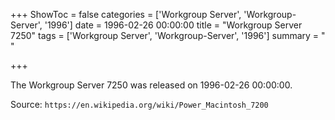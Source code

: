 +++
ShowToc = false
categories = ['Workgroup Server', 'Workgroup-Server', '1996']
date = 1996-02-26 00:00:00
title = "Workgroup Server 7250"
tags = ['Workgroup Server', 'Workgroup-Server', '1996']
summary = " "

+++

The Workgroup Server 7250 was released on 1996-02-26 00:00:00.

Source: `https://en.wikipedia.org/wiki/Power_Macintosh_7200`


